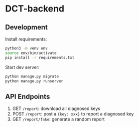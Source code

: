 # DCT-backend

## Development

Install requirements:

```bash
python3 -m venv env
source env/bin/activate
pip install -r requirements.txt
```

Start dev server:

```bash
python manage.py migrate
python manage.py runserver
```

## API Endpoints

1. GET `/report`: download all diagnosed keys
2. POST `/report`: post a `{key: xxx}` to report a diagnosed key
3. GET `/report/fake`: generate a random report
